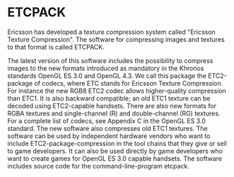 # ETCPACK

Ericsson has developed a texture compression system called "Ericsson Texture Compression". The software for compressing images and textures to that format is called ETCPACK.

The latest version of this software includes the possibility to compress images to the new formats introduced as mandatory in the Khronos standards OpenGL ES 3.0 and OpenGL 4.3. We call this package the ETC2-package of codecs, where ETC stands for Ericsson Texture Compression. For instance the new RGB8 ETC2 codec allows higher-quality compression than ETC1. It is also backward compatible; an old ETC1 texture can be decoded using ETC2-capable handsets. There are also new formats for RGBA textures and single-channel (R) and double-channel (RG) textures. For a complete list of codecs, see Appendix C in the OpenGL ES 3.0 standard. The new software also compresses old ETC1 textures. The software can be used by independent hardware vendors who want to include ETC2-package-compression in the tool chains that they give or sell to game developers. It can also be used directly by game developers who want to create games for OpenGL ES 3.0 capable handsets. The software includes source code for the command-line-program etcpack.
